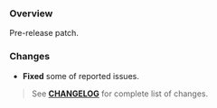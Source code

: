 ### Overview ###

Pre-release patch.

### Changes ###

- **Fixed** some of reported issues.

> See **[CHANGELOG](https://github.com/universum-studios/android_ui/blob/master/CHANGELOG.md)** for complete list of changes.